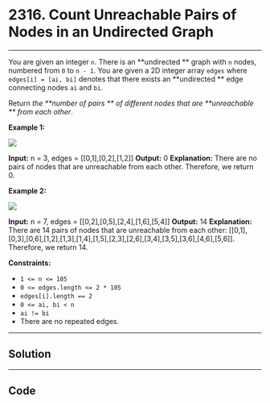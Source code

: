 # 2316. Count Unreachable Pairs of Nodes in an Undirected Graph

---

You are given an integer `n`. There is an **undirected ** graph with `n` nodes, numbered from `0` to `n - 1`. You are given a 2D integer array `edges` where `edges[i] = [ai, bi]` denotes that there exists an **undirected ** edge connecting nodes `ai` and `bi`.

Return _the **number of pairs ** of different nodes that are **unreachable ** from each other_.

 

**Example 1:**

![](https://assets.leetcode.com/uploads/2022/05/05/tc-3.png)


**Input:** n = 3, edges = [[0,1],[0,2],[1,2]]
**Output:** 0
**Explanation:** There are no pairs of nodes that are unreachable from each other. Therefore, we return 0.


**Example 2:**

![](https://assets.leetcode.com/uploads/2022/05/05/tc-2.png)


**Input:** n = 7, edges = [[0,2],[0,5],[2,4],[1,6],[5,4]]
**Output:** 14
**Explanation:** There are 14 pairs of nodes that are unreachable from each other:
[[0,1],[0,3],[0,6],[1,2],[1,3],[1,4],[1,5],[2,3],[2,6],[3,4],[3,5],[3,6],[4,6],[5,6]].
Therefore, we return 14.


 

**Constraints:**

  * `1 <= n <= 105`
  * `0 <= edges.length <= 2 * 105`
  * `edges[i].length == 2`
  * `0 <= ai, bi < n`
  * `ai != bi`
  * There are no repeated edges.

---

## Solution



---

## Code
```python


```